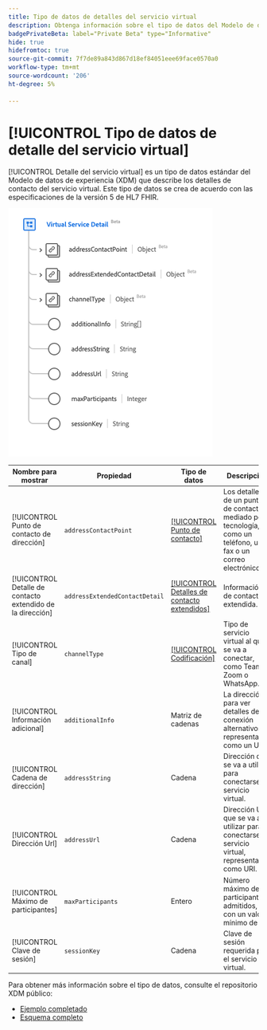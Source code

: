 ```yaml
---
title: Tipo de datos de detalles del servicio virtual
description: Obtenga información sobre el tipo de datos del Modelo de datos de experiencia detallada del servicio virtual (XDM).
badgePrivateBeta: label="Private Beta" type="Informative"
hide: true
hidefromtoc: true
source-git-commit: 7f7de89a843d867d18ef84051eee69face0570a0
workflow-type: tm+mt
source-wordcount: '206'
ht-degree: 5%

---
```


# [!UICONTROL Tipo de datos de detalle del servicio virtual]

[!UICONTROL Detalle del servicio virtual] es un tipo de datos estándar del Modelo de datos de experiencia (XDM) que describe los detalles de contacto del servicio virtual. Este tipo de datos se crea de acuerdo con las especificaciones de la versión 5 de HL7 FHIR.

![Estructura de tipo de datos de detalle del servicio virtual](../../images/data-types/healthcare/virtual-service-detail.png)

| Nombre para mostrar | Propiedad | Tipo de datos | Descripción |
| --- | --- | --- | --- |
| [!UICONTROL Punto de contacto de dirección] | `addressContactPoint` | [[!UICONTROL Punto de contacto]](../healthcare/contact-point.md) | Los detalles de un punto de contacto mediado por tecnología, como un teléfono, un fax o un correo electrónico. |
| [!UICONTROL Detalle de contacto extendido de la dirección] | `addressExtendedContactDetail` | [[!UICONTROL Detalles de contacto extendidos]](../healthcare/extended-contact-detail.md) | Información de contacto extendida. |
| [!UICONTROL Tipo de canal] | `channelType` | [[!UICONTROL Codificación]](../healthcare/coding.md) | Tipo de servicio virtual al que se va a conectar, como Teams, Zoom o WhatsApp. |
| [!UICONTROL Información adicional] | `additionalInfo` | Matriz de cadenas | La dirección para ver detalles de conexión alternativos, representados como un URI. |
| [!UICONTROL Cadena de dirección] | `addressString` | Cadena | Dirección que se va a utilizar para conectarse al servicio virtual. |
| [!UICONTROL Dirección Url] | `addressUrl` | Cadena | Dirección URL que se va a utilizar para conectarse al servicio virtual, representada como URI. |
| [!UICONTROL Máximo de participantes] | `maxParticipants` | Entero | Número máximo de participantes admitidos, con un valor mínimo de `0`. |
| [!UICONTROL Clave de sesión] | `sessionKey` | Cadena | Clave de sesión requerida por el servicio virtual. |

Para obtener más información sobre el tipo de datos, consulte el repositorio XDM público:

* [Ejemplo completado](https://github.com/adobe/xdm/blob/master/extensions/industry/healthcare/fhir/datatypes/simplequantity.example.1.json)
* [Esquema completo](https://github.com/adobe/xdm/blob/master/extensions/industry/healthcare/fhir/datatypes/simplequantity.schema.json)
